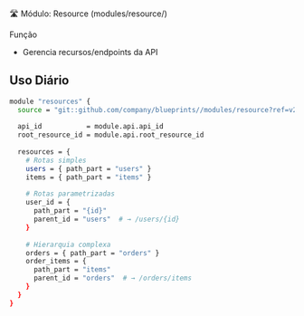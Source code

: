 🛣️ Módulo: Resource (modules/resource/)

Função
- Gerencia recursos/endpoints da API

## Uso Diário

```sh
module "resources" {
  source = "git::github.com/company/blueprints//modules/resource?ref=v2.0.0"
  
  api_id           = module.api.api_id
  root_resource_id = module.api.root_resource_id
  
  resources = {
    # Rotas simples
    users = { path_part = "users" }
    items = { path_part = "items" }
    
    # Rotas parametrizadas
    user_id = {
      path_part = "{id}"
      parent_id = "users"  # → /users/{id}
    }
    
    # Hierarquia complexa
    orders = { path_part = "orders" }
    order_items = {
      path_part = "items"
      parent_id = "orders"  # → /orders/items
    }
  }
}
```
